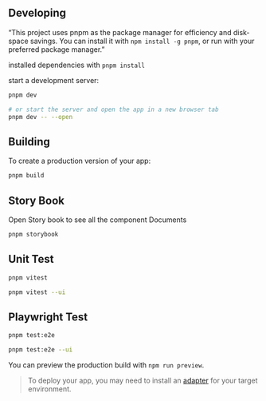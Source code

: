 ## Developing

“This project uses pnpm as the package manager for efficiency and disk-space savings. 
You can install it with `npm install -g pnpm`, or run with your preferred package manager.”

installed dependencies with `pnpm install` 

start a development server:

```sh
pnpm dev

# or start the server and open the app in a new browser tab
pnpm dev -- --open
```

## Building

To create a production version of your app:

```sh
pnpm build
```

## Story Book
Open Story book to see all the component Documents

```sh
pnpm storybook
```

## Unit Test

```sh
pnpm vitest
```
```sh
pnpm vitest --ui
```

## Playwright Test

```sh
pnpm test:e2e
```
```sh
pnpm test:e2e --ui
```

You can preview the production build with `npm run preview`.

> To deploy your app, you may need to install an [adapter](https://svelte.dev/docs/kit/adapters) for your target environment.
